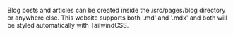 Blog posts and articles can be created inside the /src/pages/blog directory or anywhere else. This website supports both '.md' and '.mdx' and both will be styled automatically with TailwindCSS.
